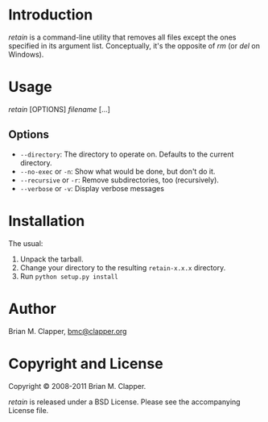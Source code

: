 # Introduction

*retain* is a command-line utility that removes all files except the ones
specified in its argument list. Conceptually, it's the opposite of
*rm* (or *del* on Windows).

# Usage

*retain* [OPTIONS] *filename* [...]

## Options

* `--directory`: The directory to operate on. Defaults to the current directory.
* `--no-exec` or `-n`: Show what would be done, but don't do it.
* `--recursive` or `-r`: Remove subdirectories, too (recursively).
* `--verbose` or `-v`: Display verbose messages

# Installation

The usual:

1. Unpack the tarball.
2. Change your directory to the resulting `retain-x.x.x` directory.
3. Run `python setup.py install`

# Author

Brian M. Clapper, [bmc@clapper.org](mailto:bmc@clapper.org)

# Copyright and License

Copyright &copy; 2008-2011 Brian M. Clapper.

*retain* is released under a BSD License. Please see the accompanying
License file.
